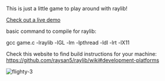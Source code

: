 This is just a little game to play around with raylib!

[Check out a live demo](https://seanledesma.com/flighty_bird/flighty)

basic command to compile for raylib:

gcc game.c -lraylib -lGL -lm -lpthread -ldl -lrt -lX11

Check this website to find build instructions for your machine:
https://github.com/raysan5/raylib/wiki#development-platforms

![flighty-3](https://github.com/user-attachments/assets/2c36bf46-4766-4665-a871-ef2fd46620b3)
